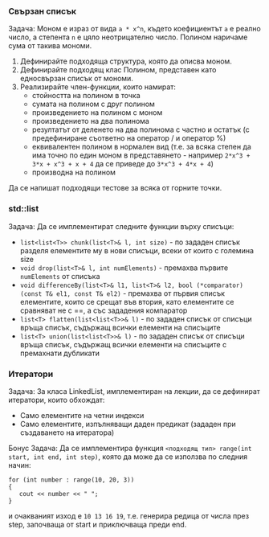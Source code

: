 ### Свързан списък

Задача: Моном е израз от вида `a * x^n`, където коефициентът `а` е реално число, а степента `n` е цяло неотрицателно число. Полином наричаме сума от такива мономи.

1. Дефинирайте подходяща структура, която да описва моном.
1. Дефинирайте подходящ клас Полином, представен като едносвързан списък от мономи.
1. Реализирайте член-функции, които намират:
     * стойността на полином в точка
     * сумата на полином с друг полином
     * произведението на полином с моном
     * произведението на два полинома
     * резултатът от деленето на два полинома с частно и остатък (с предефиниране съответно на оператор / и оператор %)
     * еквивалентен полином в нормален вид (т.е. за всяка степен да има точно по един моном в представянето - например `2*x^3 + 3*x + x^3 + x + 4` да се приведе до `3*x^3 + 4*x + 4`)
     * производна на полином

Да се напишат подходящи тестове за всяка от горните точки.

### std::list
Задача: Да се имплементират следните функции върху списъци:
  * `list<list<T>> chunk(list<T>& l, int size)` - по зададен списък разделя елементите му в нови списъци, всеки от които с големина size
  * `void drop(list<T>& l, int numElements)` - премахва първите `numElements` от списъка
  * `void differenceBy(list<T>& l1, list<T>& l2, bool (*comparator)(const T& el1, const T& el2)` - премахва от първия списък елементите, които се срещат във втория, като елементите се сравняват не с ==, а със зададения компаратор
  * `list<T> flatten(list<list<T>>& l)` - по зададен списък от списъци връща списък, съдържащ всички елементи на списъците
  * `list<T> union(list<list<T>>& l)` - по зададен списък от списъци връща списък, съдържащ всички елементи на списъците с премахнати дубликати

### Итератори

Задача: За класа LinkedList, имплементиран на лекции, да се дефинират итератори, които обхождат:
  * Само елементите на четни индекси
  * Само елементите, изпълняващи даден предикат (зададен при създаването на итератора)

Бонус Задача: Да се имплементира функция `<подходящ тип> range(int start, int end, int step)`, която да може да се използва по следния начин:

```
for (int number : range(10, 20, 3))
{
   cout << number << " ";
}
```
и очакваният изход е `10 13 16 19`, т.е. генерира редица от числа през step, започваща от start и приключваща преди end.
